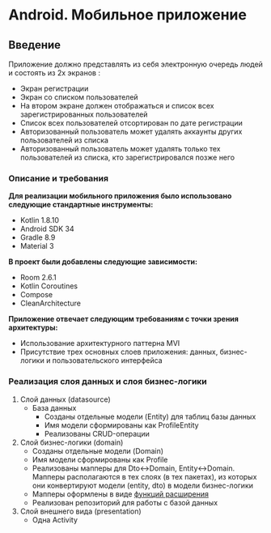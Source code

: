 # Android. Мобильное приложение

## Введение

Приложение должно представлять из себя электронную очередь людей и состоять из 2х экранов :
- Экран регистрации
- Экран со списком пользователей
- На втором экране должен отображаться и список всех зарегистрированных пользователей
- Список всех пользователей отсортирован по дате регистрации
- Авторизованный пользователь может удалять аккаунты других пользователей из списка
- Авторизованный пользователь может удалять только тех пользователей из списка, кто зарегистрировался позже него



### Описание и требования


**Для реализации мобильного приложения было использовано следующие стандартные инструменты:**

- Kotlin 1.8.10
- Android SDK 34
- Gradle 8.9
- Material 3

**В проект были добавлены следующие зависимости:**

- Room 2.6.1
- Kotlin Coroutines
- Compose
- CleanArchitecture

**Приложение отвечает следующим требованиям с точки зрения архитектуры:**
- Использование архитектурного паттерна MVI
- Присутствие трех основных слоев приложения: данных, бизнес-логики и пользовательского интерфейса


### Реализация слоя данных и слоя бизнес-логики

1. Слой данных (datasource)
    - База данных
        - Созданы отдельные модели (Entity) для таблиц базы данных
        - Имя модели сформированы как ProfileEntity
        - Реализованы CRUD-операции
2. Слой бизнес-логики (domain)
    - Созданы отдельные модели (Domain)
    - Имя модели сформированы как Profile
    - Реализованы мапперы для Dto<->Domain, Entity<->Domain. Мапперы располагаются в тех слоях (в тех пакетах), из которых они конвертируют модели (entity, dto) в модели бизнес-логики
    - Мапперы оформлены в виде [функций расширения](https://kotlinlang.org/docs/extensions.html)
    - Реализован репозиторий для работы с базой данных
3. Слой внешнего вида (presentation)
    - Одна Activity
    